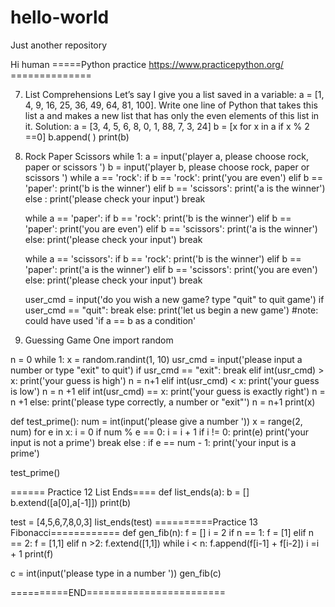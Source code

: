 # hello-world
Just another repository

Hi human
=====Python practice https://www.practicepython.org/ ==============

7. List Comprehensions 
  Let’s say I give you a list saved in a variable: a = [1, 4, 9, 16, 25, 36, 49, 64, 81, 100]. Write one line of Python that takes this list a and makes a new list that has only the even elements of this list in it. 
  Solution:
     a = [3, 4, 5, 6, 8, 0, 1, 88, 7, 3, 24]
    b = [x for x in a if x % 2 ==0]
    b.append( )
    print(b)
8. Rock Paper Scissors
  while 1:
    a = input('player a, please choose rock, paper or scissors ')
    b = input('player b, please choose rock, paper or scissors ')
    while a == 'rock':
        if b == 'rock':
            print('you are even')
        elif b == 'paper':
            print('b is the winner')
        elif b == 'scissors':
            print('a is the winner')
        else : print('please check your input')
        break

    while a == 'paper':
        if b == 'rock':
            print('b is the winner')
        elif b == 'paper':
            print('you are even')
        elif b == 'scissors':
            print('a is the winner')
        else:
            print('please check your input')
        break

    while a == 'scissors':
        if b == 'rock':
            print('b is the winner')
        elif b == 'paper':
            print('a is the winner')
        elif b == 'scissors':
            print('you are even')
        else:
            print('please check your input')
        break

    user_cmd = input('do you wish a new game? type "quit" to quit game')
    if user_cmd == "quit":
        break
    else: print('let us begin a new game')
  #note: could have used 'if a == b as a condition'
  
  
 9. Guessing Game One
  import random

n = 0
while 1:
    x = random.randint(1, 10)
    usr_cmd = input('please input a number or type "exit" to quit')
    if usr_cmd == "exit":
        break
    elif int(usr_cmd) > x:
        print('your guess is high')
        n = n+1
    elif int(usr_cmd) < x:
        print('your guess is low')
        n = n +1
    elif int(usr_cmd) == x:
        print('your guess is exactly right')
        n = n +1
    else:
        print('please type correctly, a number or "exit"')
        n = n+1
    print(x)

def test_prime():
    num = int(input('please give a number '))
    x = range(2, num)
    for e in x:
        i = 0
        if num % e == 0:
            i = i + 1
            if i != 0:
                print(e)
                print('your input is not a prime')
                break
    else :
        if e == num - 1:
            print('your input is a prime')


test_prime()

====== Practice 12 List Ends====
def list_ends(a):
    b = []
    b.extend([a[0],a[-1]])
    print(b)

test = [4,5,6,7,8,0,3]
list_ends(test)
==========Practice 13 Fibonacci============
def gen_fib(n):
    f = []
    i = 2
    if n == 1:
        f = [1]
    elif n == 2:
        f = [1,1]
    elif n >2:
        f.extend([1,1])
        while i < n:
            f.append(f[i-1] + f[i-2])
            i =i + 1
    print(f)

c = int(input('please type in a number '))
gen_fib(c)

==========END========================
